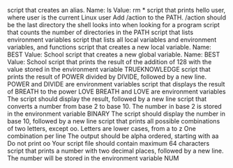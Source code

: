 script that creates an alias.
	Name: ls
	Value: rm *
script that prints hello user, where user is the current Linux user
Add /action to the PATH. /action should be the last directory the shell looks into when looking for a program
script that counts the number of directories in the PATH
script that lists environment variables
script that lists all local variables and environment variables, and functions
script that creates a new local variable.
	Name: BEST
	Value: School
script that creates a new global variable.
	Name: BEST
	Value: School
script that prints the result of the addition of 128 with the value stored in the environment variable TRUEKNOWLEDGE
script that prints the result of POWER divided by DIVIDE, followed by a new line.
	POWER and DIVIDE are environment variables
script that displays the result of BREATH to the power LOVE
	BREATH and LOVE are environment variables
	The script should display the result, followed by a new line
script that converts a number from base 2 to base 10.
	The number in base 2 is stored in the environment variable BINARY
	The script should display the number in base 10, followed by a new line
script that prints all possible combinations of two letters, except oo.
	Letters are lower cases, from a to z
	One combination per line
	The output should be alpha ordered, starting with aa
	Do not print oo
	Your script file should contain maximum 64 characters
script that prints a number with two decimal places, followed by a new line. The number will be stored in the environment variable NUM

